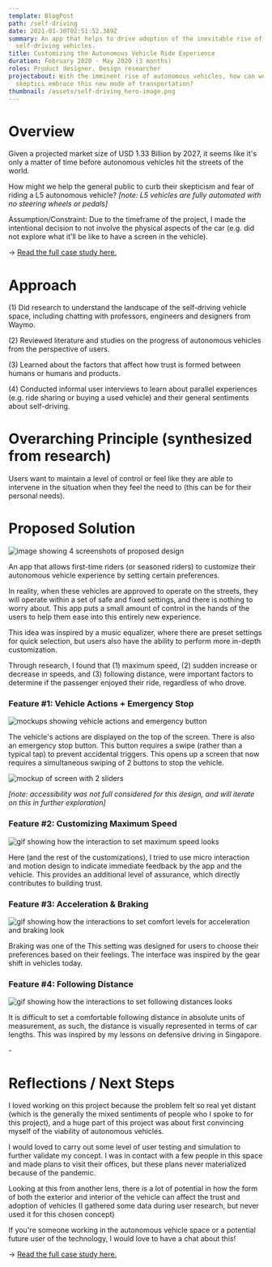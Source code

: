 ```yaml
---
template: BlogPost
path: /self-driving
date: 2021-01-30T02:51:52.389Z
summary: An app that helps to drive adoption of the inevitable rise of
  self-driving vehicles.
title: Customizing the Autonomous Vehicle Ride Experience
duration: February 2020 - May 2020 (3 months)
roles: Product designer, Design researcher
projectabout: With the imminent rise of autonomous vehicles, how can we help
  skeptics embrace this new mode of transportation?
thumbnail: /assets/self-driving_hero-image.png
---
```

# Overview

Given a projected market size of USD 1.33 Billion by 2027, it seems like it's only a matter of time before autonomous vehicles hit the streets of the world.

How might we help the general public to curb their skepticism and fear of riding a L5 autonomous vehicle? *\[note: L5 vehicles are fully automated with no steering wheels or pedals]*

Assumption/Constraint: Due to the timeframe of the project, I made the intentional decision to not involve the physical aspects of the car (e.g. did not explore what it'll be like to have a screen in the vehicle).

 → [Read the full case study here.](https://uofi.app.box.com/s/3ghovmtfyvjctg80dtc35u4sawiynyhd)



# Approach

(1) Did research to understand the landscape of the self-driving vehicle space, including chatting with professors, engineers and designers from Waymo.

(2) Reviewed literature and studies on the progress of autonomous vehicles from the perspective of users.

(3) Learned about the factors that affect how trust is formed between humans or humans and products.

(4) Conducted informal user interviews to learn about parallel experiences (e.g. ride sharing or buying a used vehicle) and their general sentiments about self-driving.

# Overarching Principle (synthesized from research)

Users want to maintain a level of control or feel like they are able to intervene in the situation when they feel the need to (this can be for their personal needs).

# Proposed Solution

![image showing 4 screenshots of proposed design](/assets/self-driving_proposed-solution.png)

An app that allows first-time riders (or seasoned riders) to customize their autonomous vehicle experience by setting certain preferences. 

In reality, when these vehicles are approved to operate on the streets, they will operate within a set of safe and fixed settings, and there is nothing to worry about. This app puts a small amount of control in the hands of the users to help them ease into this entirely new experience.

This idea was inspired by a music equalizer, where there are preset settings for quick selection, but users also have the ability to perform more in-depth customization.

Through research, I found that (1) maximum speed, (2) sudden increase or decrease in speeds, and (3) following distance, were important factors to determine if the passenger enjoyed their ride, regardless of who drove.

### Feature #1: Vehicle Actions + Emergency Stop

![mockups showing vehicle actions and emergency button](/assets/self-driving_home-screen.png)

The vehicle's actions are displayed on the top of the screen. There is also an emergency stop button. This button requires a swipe (rather than a typical tap) to prevent accidental triggers. This opens up a screen that now requires a simultaneous swiping of 2 buttons to stop the vehicle. 

![mockup of screen with 2 sliders](/assets/self-driving_sliders.png)

*\[note: accessibility was not full considered for this design, and will iterate on this in further exploration]*

### Feature #2: Customizing Maximum Speed

![gif showing how the interaction to set maximum speed looks](/assets/self-driving_max-speed.gif)

Here (and the rest of the customizations), I tried to use micro interaction and motion design to indicate immediate feedback by the app and the vehicle. This provides an additional level of assurance, which directly contributes to building trust.

### Feature #3: Acceleration & Braking

![gif showing how the interactions to set comfort levels for acceleration and braking look](/assets/self-driving_braking-acceleration.gif)

Braking was one of the This setting was designed for users to choose their preferences based on their feelings. The interface was inspired by the gear shift in vehicles today.

### Feature #4: Following Distance

![gif showing how the interactions to set following distances looks](/assets/self-driving_following-distance.gif)

It is difficult to set a comfortable following distance in absolute units of measurement, as such, the distance is visually represented in terms of car lengths. This was inspired by my lessons on defensive driving in Singapore.



\-

# Reflections / Next Steps

I loved working on this project because the problem felt so real yet distant (which is the generally the mixed sentiments of people who I spoke to for this project), and a huge part of this project was about first convincing myself of the viability of autonomous vehicles. 

I would loved to carry out some level of user testing and simulation to further validate my concept. I was in contact with a few people in this space and made plans to visit their offices, but these plans never materialized because of the pandemic.

Looking at this from another lens, there is a lot of potential in how the form of both the exterior and interior of the vehicle can affect the trust and adoption of vehicles (I gathered some data during user research, but never used it for this chosen concept)

If you're someone working in the autonomous vehicle space or a potential future user of the technology, I would love to have a chat about this!

 → [Read the full case study here.](https://uofi.app.box.com/s/3ghovmtfyvjctg80dtc35u4sawiynyhd)
